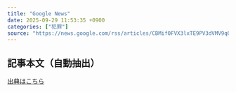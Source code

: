 ```yaml
---
title: "Google News"
date: 2025-09-29 11:53:35 +0900
categories: ["犯罪"]
source: "https://news.google.com/rss/articles/CBMif0FVX3lxTE9PV3dVMV9qQlpLZmFYTVE3RU5lalhiajJKVVJLMlNwcVVPYUNjanEtN0N5eWN1OUhOZk91eFRPQXJsOVpEcVA0Yk1GN3ltTTdCVC1qM0pIU0g4bndqdHZod0lJdUROWWtiQU9PUUpjRzZFSFB1aW43eUc3R2RvWFk?oc=5"
---
```


## 記事本文（自動抽出）
<body class="y0K44d EA71Tc" id="readabilityBody"></body>

[出典はこちら](https://news.google.com/rss/articles/CBMif0FVX3lxTE9PV3dVMV9qQlpLZmFYTVE3RU5lalhiajJKVVJLMlNwcVVPYUNjanEtN0N5eWN1OUhOZk91eFRPQXJsOVpEcVA0Yk1GN3ltTTdCVC1qM0pIU0g4bndqdHZod0lJdUROWWtiQU9PUUpjRzZFSFB1aW43eUc3R2RvWFk?oc=5)
